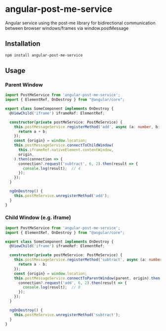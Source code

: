 # angular-post-me-service

Angular service using the post-me library for bidirectional communication between browser windows/frames via window.postMessage

## Installation

```sh
npm install angular-post-me-service
```

## Usage

### Parent Window

```typescript
import PostMeService from 'angular-post-me-service';
import { ElementRef, OnDestroy } from "@angular/core";

export class SomeComponent implements OnDestroy {
  @ViewChild('iframe') iframeRef: ElementRef;

  constructor(private postMeService: PostMeService) {
    this.postMessageService.registerMethod('add', async (a: number, b: number) => {
      return a + b;
    });
    const {origin} = window.location;
    this.postMessageService.connectToChildWindow(
      this.iframeRef.nativeElement.contentWindow,
      origin,
    ).then(connection => {
      connection?.request('subtract', 6, 2).then(result => {
        console.log(result);  // 4
      });
    });
  }

  ngOnDestroy() {
    this.postMeService.unregisterMethod('add');
  }
}
```

### Child Window (e.g. iframe)

```typescript
import PostMeService from 'angular-post-me-service';
import { ElementRef, OnDestroy } from "@angular/core";

export class SomeComponent implements OnDestroy {
  @ViewChild('iframe') iframeRef: ElementRef;

  constructor(private postMeService: PostMeService) {
    this.postMessageService.registerMethod('subtract', async (a: number, b: number) => {
      return a - b;
    });
    const {origin} = window.location;
    this.postMessageService.connectToParentWindow(parent, origin).then(connection => {
      connection?.request('add', 6, 2).then(result => {
        console.log(result);  // 8
      });
    });
  }

  ngOnDestroy() {
    this.postMeService.unregisterMethod('subtract');
  }
}
```
